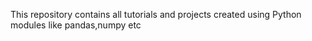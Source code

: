 This repository contains all tutorials and projects created using Python modules like pandas,numpy etc
